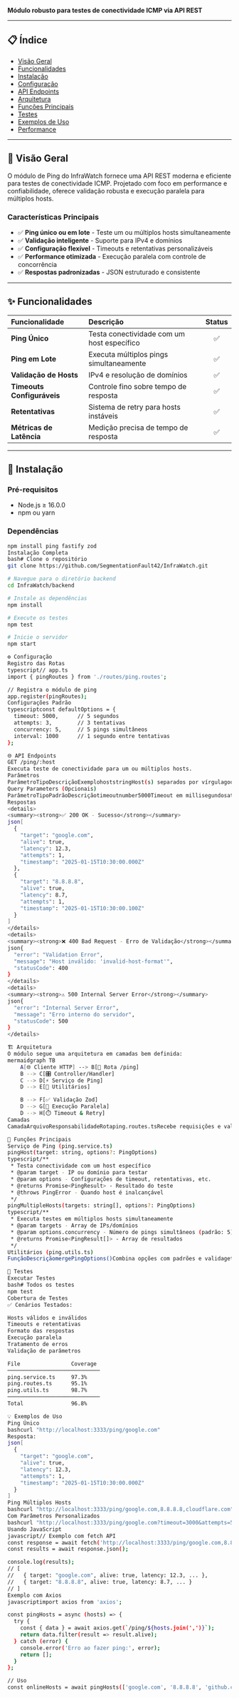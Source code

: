 **Módulo robusto para testes de conectividade ICMP via API REST**

</div>

---

## 📋 **Índice**

- [Visão Geral](#visão-geral)
- [Funcionalidades](#funcionalidades)
- [Instalação](#instalação)
- [Configuração](#configuração)
- [API Endpoints](#api-endpoints)
- [Arquitetura](#arquitetura)
- [Funções Principais](#funções-principais)
- [Testes](#testes)
- [Exemplos de Uso](#exemplos-de-uso)
- [Performance](#performance)

---

## 🎯 **Visão Geral**

O módulo de Ping do InfraWatch fornece uma API REST moderna e eficiente para testes de conectividade ICMP. Projetado com foco em performance e confiabilidade, oferece validação robusta e execução paralela para múltiplos hosts.

### **Características Principais**

- ✅ **Ping único ou em lote** - Teste um ou múltiplos hosts simultaneamente
- ✅ **Validação inteligente** - Suporte para IPv4 e domínios
- ✅ **Configuração flexível** - Timeouts e retentativas personalizáveis
- ✅ **Performance otimizada** - Execução paralela com controle de concorrência
- ✅ **Respostas padronizadas** - JSON estruturado e consistente

---

## ✨ **Funcionalidades**

| Funcionalidade             | Descrição                                  | Status |
| :------------------------- | :----------------------------------------- | :----: |
| **Ping Único**             | Testa conectividade com um host específico |   ✅   |
| **Ping em Lote**           | Executa múltiplos pings simultaneamente    |   ✅   |
| **Validação de Hosts**     | IPv4 e resolução de domínios               |   ✅   |
| **Timeouts Configuráveis** | Controle fino sobre tempo de resposta      |   ✅   |
| **Retentativas**           | Sistema de retry para hosts instáveis      |   ✅   |
| **Métricas de Latência**   | Medição precisa de tempo de resposta       |   ✅   |

---

## 🚀 **Instalação**

### **Pré-requisitos**

- Node.js ≥ 16.0.0
- npm ou yarn

### **Dependências**

```bash
npm install ping fastify zod
Instalação Completa
bash# Clone o repositório
git clone https://github.com/SegmentationFault42/InfraWatch.git

# Navegue para o diretório backend
cd InfraWatch/backend

# Instale as dependências
npm install

# Execute os testes
npm test

# Inicie o servidor
npm start

⚙️ Configuração
Registro das Rotas
typescript// app.ts
import { pingRoutes } from './routes/ping.routes';

// Registra o módulo de ping
app.register(pingRoutes);
Configurações Padrão
typescriptconst defaultOptions = {
  timeout: 5000,      // 5 segundos
  attempts: 3,        // 3 tentativas
  concurrency: 5,     // 5 pings simultâneos
  interval: 1000      // 1 segundo entre tentativas
};

🌐 API Endpoints
GET /ping/:host
Executa teste de conectividade para um ou múltiplos hosts.
Parâmetros
ParâmetroTipoDescriçãoExemplohoststringHost(s) separados por vírgulagoogle.com,8.8.8.8
Query Parameters (Opcionais)
ParâmetroTipoPadrãoDescriçãotimeoutnumber5000Timeout em millisegundosattemptsnumber3Número de tentativasconcurrencynumber5Pings simultâneos
Respostas
<details>
<summary><strong>✅ 200 OK - Sucesso</strong></summary>
json[
  {
    "target": "google.com",
    "alive": true,
    "latency": 12.3,
    "attempts": 1,
    "timestamp": "2025-01-15T10:30:00.000Z"
  },
  {
    "target": "8.8.8.8",
    "alive": true,
    "latency": 8.7,
    "attempts": 1,
    "timestamp": "2025-01-15T10:30:00.100Z"
  }
]
</details>
<details>
<summary><strong>❌ 400 Bad Request - Erro de Validação</strong></summary>
json{
  "error": "Validation Error",
  "message": "Host inválido: 'invalid-host-format'",
  "statusCode": 400
}
</details>
<details>
<summary><strong>⚠️ 500 Internal Server Error</strong></summary>
json{
  "error": "Internal Server Error",
  "message": "Erro interno do servidor",
  "statusCode": 500
}
</details>

🏗️ Arquitetura
O módulo segue uma arquitetura em camadas bem definida:
mermaidgraph TB
    A[🌐 Cliente HTTP] --> B[📡 Rota /ping]
    B --> C[🎛️ Controller/Handler]
    C --> D[⚡ Serviço de Ping]
    D --> E[🔧 Utilitários]

    B --> F[✅ Validação Zod]
    D --> G[🔄 Execução Paralela]
    D --> H[⏱️ Timeout & Retry]
Camadas
CamadaArquivoResponsabilidadeRotaping.routes.tsRecebe requisições e valida parâmetrosControllerping.handler.tsOrquestra chamadas e trata errosServiçoping.service.tsLógica de negócio e execuçãoUtilitáriosping.utils.tsFunções auxiliares e validações

🔧 Funções Principais
Serviço de Ping (ping.service.ts)
pingHost(target: string, options?: PingOptions)
typescript/**
 * Testa conectividade com um host específico
 * @param target - IP ou domínio para testar
 * @param options - Configurações de timeout, retentativas, etc.
 * @returns Promise<PingResult> - Resultado do teste
 * @throws PingError - Quando host é inalcançável
 */
pingMultipleHosts(targets: string[], options?: PingOptions)
typescript/**
 * Executa testes em múltiplos hosts simultaneamente
 * @param targets - Array de IPs/domínios
 * @param options.concurrency - Número de pings simultâneos (padrão: 5)
 * @returns Promise<PingResult[]> - Array de resultados
 */
Utilitários (ping.utils.ts)
FunçãoDescriçãomergePingOptions()Combina opções com padrões e validagetTimestamp()Retorna timestamp ISO atualvalidateHost()Valida formato de host/IPparseHostList()Processa lista de hosts separada por vírgula

🧪 Testes
Executar Testes
bash# Todos os testes
npm test
Cobertura de Testes
✅ Cenários Testados:

Hosts válidos e inválidos
Timeouts e retentativas
Formato das respostas
Execução paralela
Tratamento de erros
Validação de parâmetros

File                Coverage
─────────────────────────────
ping.service.ts     97.3%
ping.routes.ts      95.1%
ping.utils.ts       98.7%
─────────────────────────────
Total               96.8%

💡 Exemplos de Uso
Ping Único
bashcurl "http://localhost:3333/ping/google.com"
Resposta:
json[
  {
    "target": "google.com",
    "alive": true,
    "latency": 12.3,
    "attempts": 1,
    "timestamp": "2025-01-15T10:30:00.000Z"
  }
]
Ping Múltiplos Hosts
bashcurl "http://localhost:3333/ping/google.com,8.8.8.8,cloudflare.com"
Com Parâmetros Personalizados
bashcurl "http://localhost:3333/ping/google.com?timeout=3000&attempts=5"
Usando JavaScript
javascript// Exemplo com fetch API
const response = await fetch('http://localhost:3333/ping/google.com,8.8.8.8');
const results = await response.json();

console.log(results);
// [
//   { target: "google.com", alive: true, latency: 12.3, ... },
//   { target: "8.8.8.8", alive: true, latency: 8.7, ... }
// ]
Exemplo com Axios
javascriptimport axios from 'axios';

const pingHosts = async (hosts) => {
  try {
    const { data } = await axios.get(`/ping/${hosts.join(',')}`);
    return data.filter(result => result.alive);
  } catch (error) {
    console.error('Erro ao fazer ping:', error);
    return [];
  }
};

// Uso
const onlineHosts = await pingHosts(['google.com', '8.8.8.8', 'github.com']);
```
